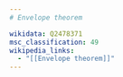 ```yaml
---
# Envelope theorem

wikidata: Q2478371
msc_classification: 49
wikipedia_links:
  - "[[Envelope theorem]]"
---
```


